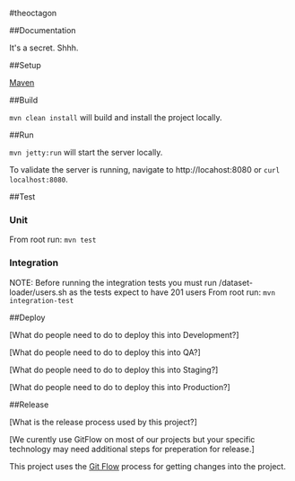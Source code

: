 #theoctagon

##Documentation

It's a secret. Shhh.

##Setup

[Maven](http://maven.apache.org)

##Build

```mvn clean install``` will build and install the project locally.

##Run

```mvn jetty:run``` will start the server locally.

To validate the server is running, navigate to http://locahost:8080 or ```curl localhost:8080```.

##Test

### Unit
From root run:
```mvn test```

### Integration
NOTE: Before running the integration tests you must run /dataset-loader/users.sh as the tests expect to have 201 users
From root run:
```mvn integration-test```

##Deploy

[What do people need to do to deploy this into Development?]

[What do people need to do to deploy this into QA?]

[What do people need to do to deploy this into Staging?]

[What do people need to do to deploy this into Production?]


##Release

[What is the release process used by this project?]

[We curently use GitFlow on most of our projects but your specific technology may need additional steps for preperation for release.]

This project uses the [Git Flow](https://confluence.meltdev.com/display/DEV/Git+Flow) process for getting changes into the project.
